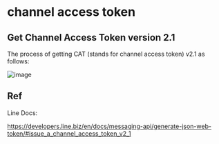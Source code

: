 # channel access token
## Get Channel Access Token version 2.1
The process of getting CAT (stands for channel access token) v2.1 as follows:

![image](https://github.com/40843245/Line/assets/75050655/7f622061-dd71-48a7-995d-1ae5ed875a84)

## Ref
Line Docs:

https://developers.line.biz/en/docs/messaging-api/generate-json-web-token/#issue_a_channel_access_token_v2_1
